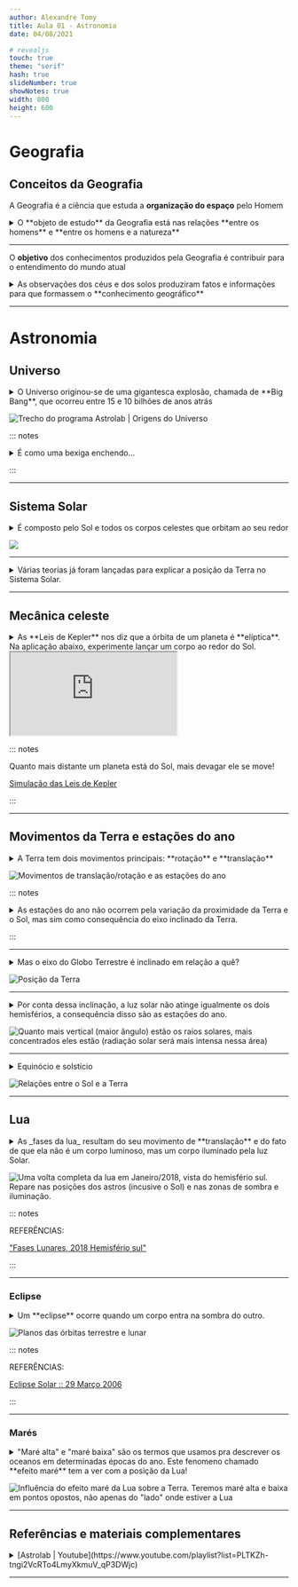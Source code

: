 ```yaml
---
author: Alexandre Tomy
title: Aula 01 - Astronomia
date: 04/08/2021

# revealjs
touch: true
theme: "serif"
hash: true
slideNumber: true
showNotes: true 
width: 800
height: 600
---
```


# Geografia

## Conceitos da Geografia


A Geografia é a ciência que estuda a **organização do espaço** pelo Homem

<details>
<summary>
O **objeto de estudo** da Geografia está nas relações **entre os homens** e **entre os homens e a natureza**
</summary>
    tudo aquilo que podemos visualizar, sentir a textura, fotografar, mapear, enfim, as manifestações concretas da natureza e da sociedade
</details>

---

O **objetivo** dos conhecimentos produzidos pela Geografia é contribuir para o entendimento do mundo atual

<details>
<summary>
As observações dos céus e dos solos produziram fatos e informações para que formassem o **conhecimento geográfico**
</summary>
    A Geografia é dividida em disciplinas agrupadas em duas vertentes, que se contradizem e se complementam: Geografia Física (ciências da natureza) e a Geografia Humana (ciências humanas).
</details>

---

# Astronomia

## Universo

<details>
<summary>
O Universo originou-se de uma gigantesca explosão, chamada de **Big Bang**, que ocorreu entre 15 e 10 bilhões de anos atrás
</summary>
    Toda matéria que existe formou-se em uma fração de segundo, em um espaço infinitamente pequeno, e estendeu-se a uma velocidade incrível, de maneira simultânea. À medida que o Universo se expandia, as temperaturas extremamente altas da matéria expelida diminuíam. Com esse resfriamento, as diminutas partículas fundamentais se combinaram e formaram prótons e nêutrons, que por sua vez formaram os átomos dos gases hidrogênio e hélio. Esses gases formam na atualidade a maior parte do Universo.
    Segundo estudos atuais, o Universo continua se expandindo. Talvez um dia esse movimento possa se deter, ocorrendo uma contração final, chamada pelos cientistas de Big Crunch.
</details>

![Trecho do programa [Astrolab | Origens do Universo](https://www.youtube.com/watch?v=WQQ6nQuje80&t=5s)](assets/astro_bexiga-big-bang.gif)

::: notes

<details>
<summary>
É como uma bexiga enchendo...
</summary>
    Teoria do big bang surge a partir das observações de Hubble, que mensurou as distâncias entre as galáxias e mostrou que elas estavam se afastando uma das outras. Se elas se afastam, um dia elas deveriam estar juntas.
    Imaginem uma bexiga, com desenhos de muitas pequenas estrelas. Agora vamos encher a bexiga, e conforme isso acontece, as estrelas vão se afastando uma das outras. Elas não mudam de tamanho, mas o espaço entre elas (na borracha) que aumenta. Com o Universo acontece o mesmo, as distâncias aumentam conforme passa o tempo.     
    Ainda na bexiga, imaginem que somos uma formiga, que anda pela superfície, mas não conseguimos olhar para cima ou para baixo. Estas somos nós no Universo, que enxergamos em 3 dimensões (3D), e para onde ele se expande é a 4ª dimensão, ou seja, o tempo. Nós só temos acesso à essa dimensão, quando chegamos lá.
</details>

:::

---

## Sistema Solar

<details>
<summary>
É composto pelo Sol e todos os corpos celestes que orbitam ao seu redor
</summary>
    que incluem oito planetas e seus respectivos satélites naturais (como é o caso de nossa Lua), os planetas-anão (Plutão, Ceres, Makemake, Haumea e Eris) e seus satélites, bem como os asteroides, cometas e outras incontáveis partículas.
</details>

![](assets/astro_sistema-solar.png)

---

<details>
<summary>
Várias teorias já foram lançadas para explicar a posição da Terra no Sistema Solar.
</summary>
    O Sistema Geocêntrico afirmava que a Terra era fixa e o centro do Universo. No século XVI, Nicolau Copérnico propôs a teoria do Sistema Heliocêntrico afirmando que "o Sol é o centro de nosso sistema planetário e os planetas giram ao seu redor em orbitas circulares" Johannes Kepler, no início do século XVII, foi quem demonstrou que na verdade as órbitas são elípticas.
</details>

---

## Mecânica celeste

<details>
<summary>
As **Leis de Kepler** nos diz que a órbita de um planeta é **elíptica**. Na aplicação abaixo, experimente lançar um corpo ao redor do Sol.
</summary>
    Por ter uma órbita elíptica, em determinado momento o corpo estará mais próximo do Sol (chamado de afélio), no outro estará mais distante (periélio).
</details>

<iframe src="https://galileoandeinstein.phys.virginia.edu/more_stuff/Applets/Kepler/kepler.html" frameborder="1" title="Simulação das Leis de Kepler" allowfullscreen="true"></iframe>

::: notes

Quanto mais distante um planeta está do Sol, mais devagar ele se move!

[Simulação das Leis de Kepler](https://galileoandeinstein.phys.virginia.edu/more_stuff/Applets/Kepler/kepler.html)

:::

---

## Movimentos da Terra e estações do ano

<details>
<summary>
A Terra tem dois movimentos principais: **rotação** e **translação**
</summary>
    A rotação em torno de seu eixo é responsável pelo ciclo dia-noite. 
    A translação se refere ao movimento da Terra em sua órbita elíptica em torno do Sol.
</details>

![Movimentos de translação/rotação e as estações do ano](assets/astro_movimentos-estacoes.gif)

::: notes

<details>
<summary>
As estações do ano não ocorrem pela variação da proximidade da Terra e o Sol, mas sim como consequência do eixo inclinado da Terra.
</summary>
    Se assim fosse, teríamos na mesma época do ano a mesma estação nos dois hemisférios, o que não é verdade, pois quando é verão no hemisfério norte é inverno no hemisfério sul e vice-versa.
</details>

:::

---

<details>
<summary>
Mas o eixo do Globo Terrestre é inclinado em relação a quê?
</summary>
    A  Terra  gira  em  um  eixo  inclinado  em  relação  a  um  plano  imaginário  que passa ao mesmo tempo pelo seu centro e pelo centro do Sol. Esse plano imaginário é o plano da órbita ou eclíptica terrestre que forma um ângulo agudo de 23º 27’ com o  plano  do  Equador.
</details>

![Posição da Terra](assets/astro_terra-posicao.png)

---

<details>
<summary>
Por conta dessa inclinação, a luz solar não atinge igualmente os dois hemisférios, a consequência disso são as estações do ano.
</summary>
    numa dada época do ano, um dos hemisférios fica mais voltado para o Sol. Isso resulta em estações do ano opostas: quando é verão no hemisfério norte, é inverno no sul; quando é primavera no norte, é outono no sul, e assim sucessivamente. As estações do ano, portanto, também podem ser consideradas uma das consequências do movimento de translação da Terra.
</details>

![Quanto mais vertical (maior ângulo) estão os raios solares, mais concentrados eles estão (radiação solar será mais intensa nessa área)](assets/astro_angulo-sol.png)

---

<details>
<summary>
Equinócio e solstício
</summary>
    Há 4 dias com especial significado na variação anual dos raios solares em relação à Terra. No dia 21 ou 22/12 os raios solares incidem verticalmente no Trópico de Capricórnio. Este é o solstício de verão para o Hemisfério Sul (HS). Em 21 ou 22/6 eles incidem verticalmente no Trópico de Câncer. Este é o solstício de inverno para o HS. A meio caminho entre os solstícios ocorrem os equinócios (dias e noites de igual duração). Nestas datas os raios verticais do Sol atingem o equador (latitude = 0°). No HS o equinócio de primavera ocorre em 22 ou 23 de setembro e o de outono em 21 ou 22 de março.
</details>

![Relações entre o Sol e a Terra](assets/astro_sol-terra.png)

---

## Lua

<details>
<summary>
As _fases da lua_ resultam do seu movimento de **translação** e do fato de que ela não é um corpo luminoso, mas um corpo iluminado pela luz Solar.
</summary>
    Translação: movimento que a lua realiza em torno da Terra. Dura ~27 dias; a órbita descrita é elíptica, e possui inclinação de 5º com o plano da órbita terrestre. O efeito disso são as fases da lua.
    Rotação: movimento de giro sobre seu próprio eixo, com duração de ~27 dias. Por estar sincronizada com a translação, sempre vemos o mesmo lado da lua.
    Revolução: movimento realizado, junto com a Terra, ao redor do Sol. Dura ~365 dias.

![As quatro fases da Lua vista do hemisfério sul: minguante, cheia, crescente e nova](assets/astro_fases-lua.png)

</details>

![Uma volta completa da lua em Janeiro/2018, vista do hemisfério sul. Repare nas posições dos astros (incusive o Sol) e nas zonas de sombra e iluminação.](assets/astro_fases-lua-2018.gif)

::: notes

REFERÊNCIAS:

["Fases Lunares, 2018 Hemisfério sul"](https://svs.gsfc.nasa.gov/4605)

:::

---

### Eclipse

<details>
<summary>
Um **eclipse** ocorre quando um corpo entra na sombra do outro.
</summary>
    A órbita da Terra (em torno do Sol) e a órbita da Lua (em torno da Terra) não estão no mesmo plano, se assim fosse, ocorreria um eclipse lunar a cada Lua Cheia, e um eclipse solar a cada Lua Nova. Só ocorrerão eclipses quando a Lua estiver nas fases Cheia ou Nova e quando o Sol estiver na linha dos nodos, que é a linha de intersecção dos planos das duas órbitas.
</details>

![Planos das órbitas terrestre e lunar](assets/astro_plano-orbitas.png)

::: notes

REFERÊNCIAS:

[Eclipse Solar :: 29 Março 2006](https://www.astro.up.pt/caup/eventos/2006Mar29/ciencia.php)

:::

---

### Marés

<details>
<summary>"Maré alta" e "maré baixa" são os termos que usamos pra descrever os oceanos em determinadas épocas do ano. Este fenomeno chamado **efeito maré** tem a ver com a posição da Lua!
</summary>
As **marés** ocorrem devido às deformações sofridas pelas massas líquidas dos oceanos, provocadas pelas **atrações da Lua e do Sol**

<iframe width="560" height="315" src="https://www.youtube-nocookie.com/embed/sYss-N7EnEw" title="YouTube video player" frameborder="0" allow="accelerometer; autoplay; clipboard-write; encrypted-media; gyroscope; picture-in-picture" allowfullscreen></iframe>
</details>

![Influência do efeito maré da Lua sobre a Terra. Teremos maré alta e baixa em pontos opostos, não apenas do "lado" onde estiver a Lua](assets/astro_mare-lua.png)

---

## Referências e materiais complementares

<details>
<summary>
[Astrolab | Youtube](https://www.youtube.com/playlist?list=PLTKZh-tngi2VcRTo4LmyXkmuV_qP3DWjc)
</summary>
    Astrolab é um programa da TV Unesp em parceria com o Observatório Astronômico 'Lionel José Andriatto' da Unesp de Bauru. Ele visa divulgar curiosidades, dados, teorias e novidades da astronomia com uma linguagem acessível, para curiosos de todas as idades!
</details>

---
